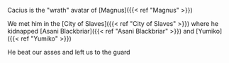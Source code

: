 Cacius is the "wrath" avatar of [Magnus]({{< ref "Magnus" >}})

We met him in the [City of Slaves]({{< ref "City of Slaves" >}}) where he kidnapped [Asani Blackbriar]({{< ref "Asani Blackbriar" >}}) and [Yumiko]({{< ref "Yumiko" >}})

He beat our asses and left us to the guard
